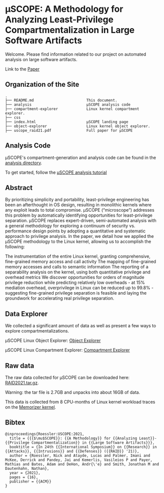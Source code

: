 
# μSCOPE: A Methodology for Analyzing Least-Privilege Compartmentalization in Large Software Artifacts

Welcome. Please find information related to our project on automated analysis on large software artifacts.

Link to the [Paper](https://fierce-lab.gitlab.io/uscope/uscope_raid21.pdf)

## Organization of the Site
```
.
├── README.md                        This document.
├── analysis                         μSCOPE analysis code
├── compartment-explorer             Linux kernel compartment explorer.
├── css 
├── index.html                       μSCOPE landing page
├── object-explorer                  Linux kernel object explorer.
├── uscope_raid21.pdf                Full paper for μSCOPE

```

## Analysis Code

μSCOPE's compartment-generation and analysis code can be found in the [analysis directory](https://gitlab.com/fierce-lab/uscope/-/tree/master/analysis).

To get started, follow the [μSCOPE analysis tutorial](https://gitlab.com/fierce-lab/uscope/-/tree/master/tutorial/README.md)

## Abstract

By prioritizing simplicity and portability, least-privilege engineering has been an afterthought in OS design, resulting in monolithic kernels where any exploit leads to total compromise. μSCOPE (“microscope”) addresses this problem by automatically identifying opportunities for least-privilege separation. μSCOPE replaces expert-driven, semi-automated analysis with a general methodology for exploring a continuum of security vs. performance design points by adopting a quantitative and systematic approach to privilege analysis. In the paper, we detail how we applied the μSCOPE methodology to the Linux kernel, allowing us to accomplish the following:

The instrumentation of the entire Linux kernel, granting comprehensive, fine-grained memory access and call activity
The mapping of fine-grained memory accesses and calls to semantic information
The reporting of a separability analysis on the kernel, using both quantitative privilege and overhead metrics
We discover opportunities for orders of magnitude privilege reduction while predicting relatively low overheads - at 15% mediation overhead, overprivilege in Linux can be reduced up to 99.8% - suggesting fine-grained privilege separation is feasible and laying the groundwork for accelerating real privilege separation.

## Data Explorer

We collected a significant amount of data as well as present a few ways to explore compartmentalizations.

μSCOPE Linux Object Explorer: [Object
Explorer](https://fierce-lab.gitlab.io/uscope/object-explorer/)

μSCOPE Linux Compartment Explorer: [Compartment
Explorer](https://fierce-lab.gitlab.io/uscope/compartment-explorer/)

## Raw data

The raw data collected for μSCOPE can be downloaded here: [RAID2021.tar.gz](https://drive.google.com/file/d/1ms7bQvJiUUpq5LpBIeQQZJXZVpNrLMFS).

Warning: the tar file is 2.7GB and unpacks into about 16GB of data.

This data is collected from 8 CPU-months of Linux kernel workload traces on the [Memorizer kernel](https://fierce-lab.gitlab.io/memorizer/).

## Bibtex

```
@inproceedings{Roessler:USCOPE:2021,
  title = {{{$\mu$SCOPE}}: {{A Methodology}} for {{Analyzing Least}}-{{Privilege Compartmentalization}} in {{Large Software Artifacts}}},
  booktitle = {In 24th {{International Symposium}} on {{Research}} in {{Attacks}}, {{Intrusions}} and {{Defenses}} ({{RAID}} '21)},
  author = {Roessler, Nick and Atayde, Lucas and Palmer, Imani and McKee, Derrick and Pandey, Jai and Kemerlis, Vasileios P and Payer, Mathias and Bates, Adam and DeHon, Andr{\'e} and Smith, Jonathan M and Dautenhahn, Nathan},
  year = {2021},
  pages = {16},
  publisher = {{ACM}}
}
```
